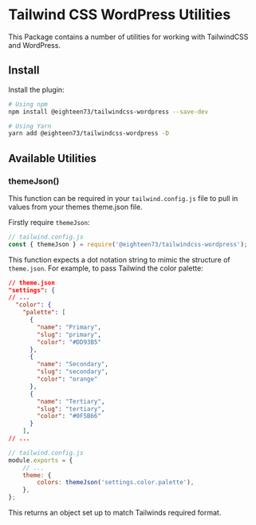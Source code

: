 # Tailwind CSS WordPress Utilities

This Package contains a number of utilities for working with TailwindCSS and WordPress.

## Install

Install the plugin:

```bash
# Using npm
npm install @eighteen73/tailwindcss-wordpress --save-dev

# Using Yarn
yarn add @eighteen73/tailwindcss-wordpress -D
```

## Available Utilities

### themeJson()

This function can be required in your `tailwind.config.js` file to pull in values from your themes theme.json file.

Firstly require `themeJson`:

```js
// tailwind.config.js
const { themeJson } = require('@eighteen73/tailwindcss-wordpress');
```

This function expects a dot notation string to mimic the structure of `theme.json`.
For example, to pass Tailwind the color palette:

```json
// theme.json
"settings": {
// ...
  "color": {
    "palette": [
      {
        "name": "Primary",
        "slug": "primary",
        "color": "#DD93B5"
      },
      {
        "name": "Secondary",
        "slug": "secondary",
        "color": "orange"
      },
      {
        "name": "Tertiary",
        "slug": "tertiary",
        "color": "#0F5B66"
      }
    ],
// ...
```

```js
// tailwind.config.js
module.exports = {
	// ...
	theme: {
		colors: themeJson('settings.color.palette'),
	},
};
```

This returns an object set up to match Tailwinds required format.
